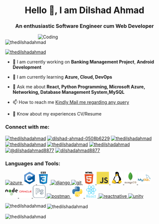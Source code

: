 <h1 align="center">Hello 👋, I am Dilshad Ahmad</h1>
<h3 align="center">An enthusiastic Software Engineer cum Web Developer</h3>
<img src="https://granroyalleigarape.com.br/wp-content/uploads/2021/05/programmer.gif" alt="Coding" class="center" width="400" img align="right" >

<p align="left"> <img src="https://komarev.com/ghpvc/?username=thedilshadahmad&label=Profile%20views&color=0e75b6&style=flat" alt="thedilshadahmad" /> </p>

<p align="left"> <a href="https://twitter.com/thedilshadahmad" target="blank"><img src="https://img.shields.io/twitter/follow/thedilshadahmad?logo=twitter&style=for-the-badge" alt="thedilshadahmad" /></a> </p>

- 🔭 I am currently working on **Banking Management Project**, **Android Development**

- 🌱 I am currently learning **Azure, Cloud, DevOps**

- 💬 Ask me about **React, Python Programming, Microsoft Azure, Networking, Database Management System,MySQL**

- 📫 How to reach me <a href="Dilshadahmad8877@outlook.com">Kindly Mail me regarding any query</a>


- 📄 Know about my experiences <a href="https://drive.google.com/file/d/1rR4wdqHOX0Mak7DrkxdAzmx7tTywjrei/view?usp=sharing" style="text-decoration: none" target="_blank">CV/Resume </a>

<h3 align="left">Connect with me:</h3>
<p align="left">
<a href="https://twitter.com/thedilshadahmad" target="blank"><img align="center" src="https://raw.githubusercontent.com/rahuldkjain/github-profile-readme-generator/master/src/images/icons/Social/twitter.svg" alt="thedilshadahmad" height="30" width="40" /></a>
<a href="https://linkedin.com/in/dilshad-ahmad-0508b6229" target="blank"><img align="center" src="https://raw.githubusercontent.com/rahuldkjain/github-profile-readme-generator/master/src/images/icons/Social/linked-in-alt.svg" alt="dilshad-ahmad-0508b6229" height="30" width="40" /></a>
<a href="https://instagram.com/thedilshadahmad" target="blank"><img align="center" src="https://raw.githubusercontent.com/rahuldkjain/github-profile-readme-generator/master/src/images/icons/Social/instagram.svg" alt="thedilshadahmad" height="30" width="40" /></a>
<a href="https://www.hackerrank.com/thedilshadahmad" target="blank"><img align="center" src="https://raw.githubusercontent.com/rahuldkjain/github-profile-readme-generator/master/src/images/icons/Social/hackerrank.svg" alt="thedilshadahmad" height="30" width="40" /></a>
<a href="https://codeforces.com/profile/thedilshadahmad" target="blank"><img align="center" src="https://raw.githubusercontent.com/rahuldkjain/github-profile-readme-generator/master/src/images/icons/Social/codeforces.svg" alt="thedilshadahmad" height="30" width="40" /></a>
<a href="https://www.leetcode.com/thedilshadahmad" target="blank"><img align="center" src="https://raw.githubusercontent.com/rahuldkjain/github-profile-readme-generator/master/src/images/icons/Social/leet-code.svg" alt="thedilshadahmad" height="30" width="40" /></a>
<a href="https://www.hackerearth.com/@dilshadahmad8877" target="blank"><img align="center" src="https://raw.githubusercontent.com/rahuldkjain/github-profile-readme-generator/master/src/images/icons/Social/hackerearth.svg" alt="@dilshadahmad8877" height="30" width="40" /></a>
<a href="https://auth.geeksforgeeks.org/user/dilshadahmad8877" target="blank"><img align="center" src="https://raw.githubusercontent.com/rahuldkjain/github-profile-readme-generator/master/src/images/icons/Social/geeks-for-geeks.svg" alt="dilshadahmad8877" height="30" width="40" /></a>
</p>

<h3 align="left">Languages and Tools:</h3>
<p align="left"> <a href="https://azure.microsoft.com/en-in/" target="_blank" rel="noreferrer"> <img src="https://www.vectorlogo.zone/logos/microsoft_azure/microsoft_azure-icon.svg" alt="azure" width="40" height="40"/> </a> <a href="https://www.cprogramming.com/" target="_blank" rel="noreferrer"> <img src="https://raw.githubusercontent.com/devicons/devicon/master/icons/c/c-original.svg" alt="c" width="40" height="40"/> </a> <a href="https://www.w3schools.com/css/" target="_blank" rel="noreferrer"> <img src="https://raw.githubusercontent.com/devicons/devicon/master/icons/css3/css3-original-wordmark.svg" alt="css3" width="40" height="40"/> </a> <a href="https://www.djangoproject.com/" target="_blank" rel="noreferrer"> <img src="https://cdn.worldvectorlogo.com/logos/django.svg" alt="django" width="40" height="40"/> </a> <a href="https://git-scm.com/" target="_blank" rel="noreferrer"> <img src="https://www.vectorlogo.zone/logos/git-scm/git-scm-icon.svg" alt="git" width="40" height="40"/> </a> <a href="https://www.w3.org/html/" target="_blank" rel="noreferrer"> <img src="https://raw.githubusercontent.com/devicons/devicon/master/icons/html5/html5-original-wordmark.svg" alt="html5" width="40" height="40"/> </a> <a href="https://developer.mozilla.org/en-US/docs/Web/JavaScript" target="_blank" rel="noreferrer"> <img src="https://raw.githubusercontent.com/devicons/devicon/master/icons/javascript/javascript-original.svg" alt="javascript" width="40" height="40"/> </a> <a href="https://www.linux.org/" target="_blank" rel="noreferrer"> <img src="https://raw.githubusercontent.com/devicons/devicon/master/icons/linux/linux-original.svg" alt="linux" width="40" height="40"/> </a> <a href="https://www.mongodb.com/" target="_blank" rel="noreferrer"> <img src="https://raw.githubusercontent.com/devicons/devicon/master/icons/mongodb/mongodb-original-wordmark.svg" alt="mongodb" width="40" height="40"/> </a> <a href="https://www.mysql.com/" target="_blank" rel="noreferrer"> <img src="https://raw.githubusercontent.com/devicons/devicon/master/icons/mysql/mysql-original-wordmark.svg" alt="mysql" width="40" height="40"/> </a> <a href="https://nodejs.org" target="_blank" rel="noreferrer"> <img src="https://raw.githubusercontent.com/devicons/devicon/master/icons/nodejs/nodejs-original-wordmark.svg" alt="nodejs" width="40" height="40"/> </a> <a href="https://www.oracle.com/" target="_blank" rel="noreferrer"> <img src="https://raw.githubusercontent.com/devicons/devicon/master/icons/oracle/oracle-original.svg" alt="oracle" width="40" height="40"/> </a> <a href="https://www.photoshop.com/en" target="_blank" rel="noreferrer"> <img src="https://raw.githubusercontent.com/devicons/devicon/master/icons/photoshop/photoshop-line.svg" alt="photoshop" width="40" height="40"/> </a> <a href="https://postman.com" target="_blank" rel="noreferrer"> <img src="https://www.vectorlogo.zone/logos/getpostman/getpostman-icon.svg" alt="postman" width="40" height="40"/> </a> <a href="https://www.python.org" target="_blank" rel="noreferrer"> <img src="https://raw.githubusercontent.com/devicons/devicon/master/icons/python/python-original.svg" alt="python" width="40" height="40"/> </a> <a href="https://reactjs.org/" target="_blank" rel="noreferrer"> <img src="https://raw.githubusercontent.com/devicons/devicon/master/icons/react/react-original-wordmark.svg" alt="react" width="40" height="40"/> </a> <a href="https://reactnative.dev/" target="_blank" rel="noreferrer"> <img src="https://reactnative.dev/img/header_logo.svg" alt="reactnative" width="40" height="40"/> </a> <a href="https://unity.com/" target="_blank" rel="noreferrer"> <img src="https://www.vectorlogo.zone/logos/unity3d/unity3d-icon.svg" alt="unity" width="40" height="40"/> </a> </p>

<p><img align="left" src="https://github-readme-stats.vercel.app/api/top-langs?username=thedilshadahmad&show_icons=true&locale=en&layout=compact" alt="thedilshadahmad" /></p>

<p>&nbsp;<img align="center" src="https://github-readme-stats.vercel.app/api?username=thedilshadahmad&show_icons=true&locale=en" alt="thedilshadahmad" /></p>

<p><img align="center" src="https://github-readme-streak-stats.herokuapp.com/?user=thedilshadahmad&" alt="thedilshadahmad" /></p>
